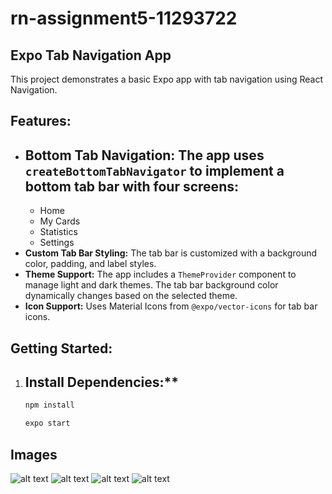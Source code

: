 # rn-assignment5-11293722

## Expo Tab Navigation App

This project demonstrates a basic Expo app with tab navigation using React Navigation.

## Features:

- ## Bottom Tab Navigation:  The app uses `createBottomTabNavigator` to implement a bottom tab bar with four screens:
    - Home
    - My Cards
    - Statistics
    - Settings
- **Custom Tab Bar Styling:**  The tab bar is customized with a background color, padding, and label styles.
- **Theme Support:**  The app includes a `ThemeProvider` component to manage light and dark themes. The tab bar background color dynamically changes based on the selected theme.
- **Icon Support:**  Uses Material Icons from `@expo/vector-icons` for tab bar icons.

## Getting Started:

1. ## Install Dependencies:**
   ```bash
   npm install

   expo start

## Images

   ![alt text](image.png)
   ![alt text](image-1.png)
   ![alt text](image-2.png)
   ![alt text](image-3.png)
